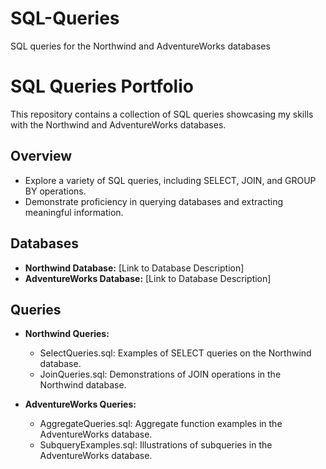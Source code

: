 # SQL-Queries
SQL queries for the Northwind and AdventureWorks databases
# SQL Queries Portfolio

This repository contains a collection of SQL queries showcasing my skills with the Northwind and AdventureWorks databases. 

## Overview
- Explore a variety of SQL queries, including SELECT, JOIN, and GROUP BY operations.
- Demonstrate proficiency in querying databases and extracting meaningful information.

## Databases
- **Northwind Database:** [Link to Database Description]
- **AdventureWorks Database:** [Link to Database Description]

## Queries
- **Northwind Queries:**
  - SelectQueries.sql: Examples of SELECT queries on the Northwind database.
  - JoinQueries.sql: Demonstrations of JOIN operations in the Northwind database.

- **AdventureWorks Queries:**
  - AggregateQueries.sql: Aggregate function examples in the AdventureWorks database.
  - SubqueryExamples.sql: Illustrations of subqueries in the AdventureWorks database.
